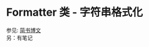 # Formatter 类 - 字符串格式化
参见: <a href="https://www.jianshu.com/p/cf956612638d" target="view_windows">简书博文</a> <br />
另：有笔记